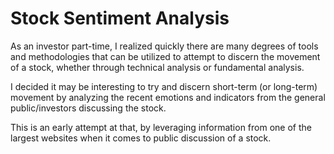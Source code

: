 # Stock Sentiment Analysis

As an investor part-time, I realized quickly there are many degrees of tools and methodologies that can be utilized to attempt to
discern the movement of a stock, whether through technical analysis or fundamental analysis. 

I decided it may be interesting to try and discern short-term (or long-term) movement by analyzing the recent emotions and indicators from
the general public/investors discussing the stock. 

This is an early attempt at that, by leveraging information from one of the largest websites when it comes to public discussion of a stock.
